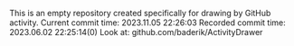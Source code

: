 This is an empty repository created specifically for drawing by GitHub activity.
Current commit time: 2023.11.05 22:26:03
Recorded commit time: 2023.06.02 22:25:14(0)
Look at: github.com/baderik/ActivityDrawer
